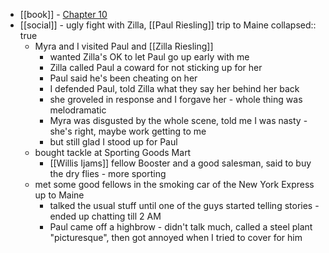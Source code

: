 - [[book]] - [Chapter 10](https://standardebooks.org/ebooks/sinclair-lewis/babbitt/text/chapter-10)
- [[social]] - ugly fight with Zilla, [[Paul Riesling]] trip to Maine
  collapsed:: true
	- Myra and I visited Paul and [[Zilla Riesling]]
		- wanted Zilla's OK to let Paul go up early with me
		- Zilla called Paul a coward for not sticking up for her
		- Paul said he's been cheating on her
		- I defended Paul, told Zilla what they say her behind her back
		- she groveled in response and I forgave her - whole thing was melodramatic
		- Myra was disgusted by the whole scene, told me I was nasty - she's right, maybe work getting to me
		- but still glad I stood up for Paul
	- bought tackle at Sporting Goods Mart
		- [[Willis Ijams]] fellow Booster and a good salesman, said to buy the dry flies - more sporting
	- met some good fellows in the smoking car of the New York Express up to Maine
		- talked the usual stuff until one of the guys started telling stories - ended up chatting till 2 AM
		- Paul came off a highbrow - didn't talk much, called a steel plant "picturesque", then got annoyed when I tried to cover for him